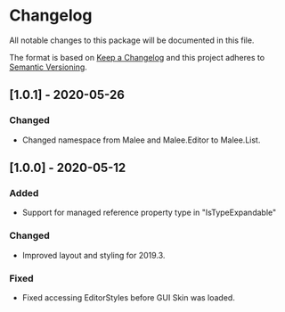 # Changelog
All notable changes to this package will be documented in this file.

The format is based on [Keep a Changelog](http://keepachangelog.com/en/1.0.0/)
and this project adheres to [Semantic Versioning](http://semver.org/spec/v2.0.0.html).

## [1.0.1] - 2020-05-26

### Changed
- Changed namespace from Malee and Malee.Editor to Malee.List. 

## [1.0.0] - 2020-05-12

### Added
 - Support for managed reference property type in "IsTypeExpandable"

### Changed
- Improved layout and styling for 2019.3. 

### Fixed
 - Fixed accessing EditorStyles before GUI Skin was loaded.
